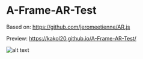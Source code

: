 # A-Frame-AR-Test
Based on: https://github.com/jeromeetienne/AR.js

Preview: https://kakol20.github.io/A-Frame-AR-Test/

![alt text](https://jeromeetienne.github.io/AR.js/data/images/HIRO.jpg)